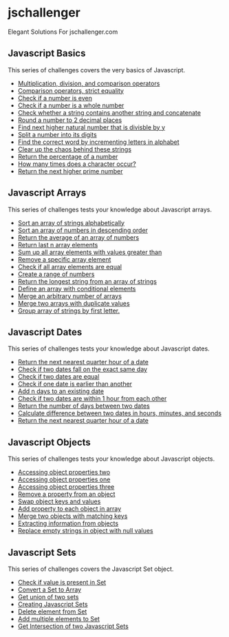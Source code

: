 # jschallenger
Elegant Solutions For jschallenger.com

## Javascript Basics
This series of challenges covers the very basics of Javascript.
 - [Multiplication, division, and comparison operators](./Javascript%20Basics/Multiplication,%20division,%20and%20comparison%20operators.js)
 - [Comparison operators, strict equality](./Javascript%20Basics/Comparison%20operators,%20strict%20equality.js)
 - [Check if a number is even](./Javascript%20Basics/Check%20if%20a%20number%20is%20even.js)
 - [Check if a number is a whole number](./Javascript%20Basics/Check%20if%20a%20number%20is%20a%20whole%20number.js)
 - [Check whether a string contains another string and concatenate](./Javascript%20Basics/Check%20whether%20a%20string%20contains%20another%20string%20and%20concatenate.js)
 - [Round a number to 2 decimal places](./Javascript%20Basics/Round%20a%20number%20to%202%20decimal%20places.js)
 - [Find next higher natural number that is divisble by y](./Javascript%20Basics/Find%20next%20higher%20natural%20number%20that%20is%20divisble%20by%20y.js)
 - [Split a number into its digits](./Javascript%20Basics/Split%20a%20number%20into%20its%20digits.js)
 - [Find the correct word by incrementing letters in alphabet](./Javascript%20Basics/Find%20the%20correct%20word%20by%20incrementing%20letters%20in%20alphabet.js)
 - [Clear up the chaos behind these strings](./Javascript%20Basics/Clear%20up%20the%20chaos%20behind%20these%20strings.js)
 - [Return the percentage of a number](./Javascript%20Basics/Return%20the%20percentage%20of%20a%20number.js)
 - [How many times does a character occur?](./Javascript%20Basics/How%20many%20times%20does%20a%20character%20occur.js)
 - [Return the next higher prime number](./Javascript%20Basics/Return%20the%20next%20higher%20prime%20number.js)

## Javascript Arrays
This series of challenges tests your knowledge about Javascript arrays.
 - [Sort an array of strings alphabetically](./Javascript%20Arrays/Sort%20an%20array%20of%20strings%20alphabetically.js)
 - [Sort an array of numbers in descending order](./Javascript%20Arrays/Sort%20an%20array%20of%20numbers%20in%20descending%20order.js)
 - [Return the average of an array of numbers](./Javascript%20Arrays/Return%20the%20average%20of%20an%20array%20of%20numbers.js)
 - [Return last n array elements](./Javascript%20Arrays/Return%20last%20n%20array%20elements.js)
 - [Sum up all array elements with values greater than](./Javascript%20Arrays/Sum%20up%20all%20array%20elements%20with%20values%20greater%20than.js)
 - [Remove a specific array element](./Javascript%20Arrays/Remove%20a%20specific%20array%20element.js)
 - [Check if all array elements are equal](./Javascript%20Arrays/Check%20if%20all%20array%20elements%20are%20equal.js)
 - [Create a range of numbers](./Javascript%20Arrays/Create%20a%20range%20of%20numbers.js)
 - [Return the longest string from an array of strings](./Javascript%20Arrays/Return%20the%20longest%20string%20from%20an%20array%20of%20strings.js)
 - [Define an array with conditional elements](./Javascript%20Arrays/Define%20an%20array%20with%20conditional%20elements.js)
 - [Merge an arbitrary number of arrays](./Javascript%20Arrays/Merge%20an%20arbitrary%20number%20of%20arrays.js)
 - [Merge two arrays with duplicate values](./Javascript%20Arrays/Merge%20two%20arrays%20with%20duplicate%20values.js)
 - [Group array of strings by first letter.](./Javascript%20Arrays/Group%20array%20of%20strings%20by%20first%20letter.js)

## Javascript Dates
This series of challenges tests your knowledge about Javascript dates.
- [Return the next nearest quarter hour of a date](./Javascript%20Dates/Return%20the%20next%20nearest%20quarter%20hour%20of%20a%20date.js)
- [Check if two dates fall on the exact same day](./Javascript%20Dates/Check%20if%20two%20dates%20fall%20on%20the%20exact%20same%20day.js)
- [Check if two dates are equal](./Javascript%20Dates/Check%20if%20two%20dates%20are%20equal.js)
- [Check if one date is earlier than another](./Javascript%20Dates/Check%20if%20one%20date%20is%20earlier%20than%20another.js)
- [Add n days to an existing date](./Javascript%20Dates/Add%20n%20days%20to%20an%20existing%20date.js)
- [Check if two dates are within 1 hour from each other](./Javascript%20Dates/Check%20if%20two%20dates%20are%20within%201%20hour%20from%20each%20other.js)
- [Return the number of days between two dates](./Javascript%20Dates/Return%20the%20number%20of%20days%20between%20two%20dates.js)
- [Calculate difference between two dates in hours, minutes, and seconds](./Javascript%20Dates/Calculate%20difference%20between%20two%20dates%20in%20hours,%20minutes,%20and%20seconds.js)
- [Return the next nearest quarter hour of a date](./Javascript%20Dates/Return%20the%20next%20nearest%20quarter%20hour%20of%20a%20date.js)

## Javascript Objects
This series of challenges tests your knowledge about Javascript objects.
- [Accessing object properties two](./Javascript%20Objects/Accessing%20object%20properties%20two.js)
- [Accessing object properties one](./Javascript%20Objects/Accessing%20object%20properties%20one.js)
- [Accessing object properties three](./Javascript%20Objects/Accessing%20object%20properties%20three.js)
- [Remove a property from an object](./Javascript%20Objects/Remove%20a%20property%20from%20an%20object.js)
- [Swap object keys and values](./Javascript%20Objects/Swap%20object%20keys%20and%20values.js)
- [Add property to each object in array](./Javascript%20Objects/Add%20property%20to%20each%20object%20in%20array.js)
- [Merge two objects with matching keys](./Javascript%20Objects/Merge%20two%20objects%20with%20matching%20keys.js)
- [Extracting information from objects](./Javascript%20Objects/Extracting%20information%20from%20objects.js)
- [Replace empty strings in object with null values](./Javascript%20Objects/Replace%20empty%20strings%20in%20object%20with%20null%20values.js)

## Javascript Sets
This series of challenges covers the Javascript Set object.
- [Check if value is present in Set](./Javascript%20Sets/Check%20if%20value%20is%20present%20in%20Set.js)
- [Convert a Set to Array](./Javascript%20Sets/Convert%20a%20Set%20to%20Array.js)
- [Get union of two sets](./Javascript%20Sets/Get%20union%20of%20two%20sets.js)
- [Creating Javascript Sets](./Javascript%20Sets/Creating%20Javascript%20Sets.js)
- [Delete element from Set](./Javascript%20Sets/Delete%20element%20from%20Set.js)
- [Add multiple elements to Set](./Javascript%20Sets/Add%20multiple%20elements%20to%20Set.js)
- [Get Intersection of two Javascript Sets](./Javascript%20Sets/Get%20Intersection%20of%20two%20Javascript%20Sets.js)
